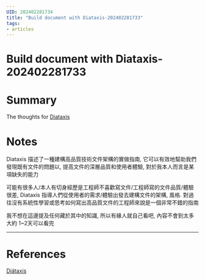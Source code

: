 ```yaml
--- 
UID: 202402281734
title: "Build document with Diataxis-202402281733"
tags:
- articles
---
```


# Build document with Diataxis-202402281733

# Summary

The thoughts for [Diataxis](https://diataxis.fr/)

# Notes

Diataxis 描述了一種建構高品質技術文件架構的實做指南, 它可以有效地幫助我們發現既有文件的問題以, 提高文件的深層品質和使用者體驗, 對於我本人而言是某項缺失的能力

可能有很多人/本人有切身經歷是工程師不喜歡寫文件/工程師寫的文件品質/體驗很差, Diataxis 指導人們從使用者的需求/體驗出發去建構文件的架構, 風格. 對過往沒有系統性學習或思考如何寫出高品質文件的工程師來說是一個非常不錯的指南

我不想在這邊提及任何藏於其中的知識, 所以有緣人就自己看吧, 內容不會到太多大約 1~2天可以看完

---
# References

[Diátaxis](https://diataxis.fr/)
